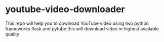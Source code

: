 # youtube-video-downloader
This repo will help you to download YouTube video using two python frameworks flask and pytube this will download video in highest available quality
